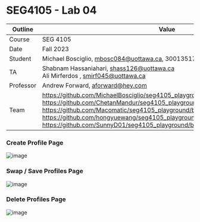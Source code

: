 # SEG4105 - Lab 04

| Outline | Value |
| --- | --- |
| Course | SEG 4105 |
| Date | Fall 2023 |
| Student | Michael Bosciglio, mbosc084@uottawa.ca, 300135179 |
| TA | Shabnam Hassaniahari, shass126@uottawa.ca <br> Ali Mirferdos , smirf045@uottawa.ca| 
| Professor | Andrew Forward, aforward@hey.com |  
| Team | https://github.com/MichaelBosciglio/seg4105_playground/blob/main/lab03/README.md https://github.com/ChetanMandur/seg4105_playground/blob/main/lab03/README.md https://github.com/Macomatic/seg4105_playground/blob/main/lab03/README.md https://github.com/hongyuewang/seg4105_playground/tree/main/lab03  https://github.com/SunnyD01/seg4105_playground/blob/master/lab03/readme.md|


### Create Profile Page
![image](https://github.com/MichaelBosciglio/seg4105_playground/assets/55165965/f6d550da-c266-4406-8da8-7f2284f6ad71)
### Swap / Save Profiles Page
![image](https://github.com/MichaelBosciglio/seg4105_playground/assets/55165965/1cd32abf-92d3-413a-8819-bc2a44a0734c)
### Delete Profiles Page
![image](https://github.com/MichaelBosciglio/seg4105_playground/assets/55165965/c7003ef4-37ae-4572-ab77-fdefba348ca6)


